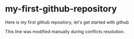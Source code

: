 # my-first-github-repository
Here is my first github repository, let's get started with github

This line was modified manually during conflicts resolution.